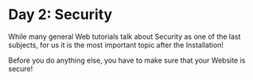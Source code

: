 # Day 2: Security

While many general Web tutorials talk about Security as one of the last subjects, for us it is the most important topic after the Installation! 

Before you do anything else, you have to make sure that your Website is secure!

